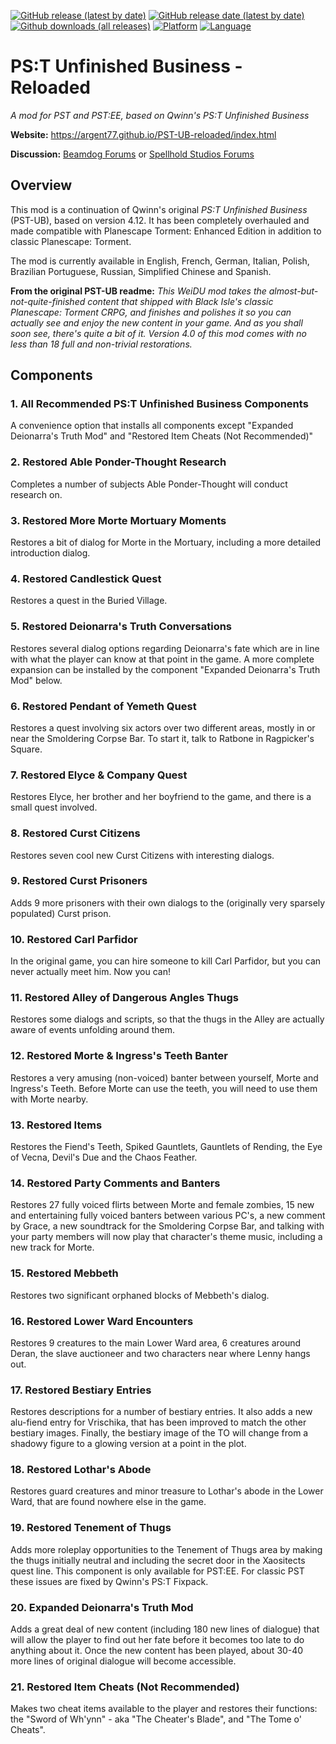 [![GitHub release (latest by date)](https://img.shields.io/github/v/release/Argent77/PST-UB-reloaded?color=darkred&include_prereleases&label=latest%20release)](https://GitHub.com/Argent77/PST-UB-reloaded/releases/latest)
[![GitHub release date (latest by date)](https://img.shields.io/github/release-date/Argent77/PST-UB-reloaded?color=gold)](https://GitHub.com/Argent77/PST-UB-reloaded/releases/latest)
[![Github downloads (all releases)](https://img.shields.io/github/downloads/Argent77/PST-UB-reloaded/total.svg?color=blueviolet)](https://GitHub.com/Argent77/PST-UB-reloaded/releases)
[![Platform](https://img.shields.io/static/v1?label=platform&message=Windows%20%7C%20macOS%20%7C%20Linux&color=informational)](https://GitHub.com/Argent77/PST-UB-reloaded/releases/latest)
[![Language](https://img.shields.io/static/v1?label=language&message=English%20%7C%20French%20%7C%20German%20%7C%20Italian%20%7C%20Polish%20%7C%20Brazilian%20Portuguese%20%7C%20Russian%20%7C%20Simplified%20Chinese%20%7C%20Spanish&color=limegreen)]()

# PS:T Unfinished Business - Reloaded
*A mod for PST and PST:EE, based on Qwinn's PS:T Unfinished Business*

**Website:** https://argent77.github.io/PST-UB-reloaded/index.html

**Discussion:** [Beamdog Forums](https://forums.beamdog.com/discussion/comment/938523) or [Spellhold Studios Forums](http://www.shsforums.net/forum/553-pst-ub/)

## Overview

This mod is a continuation of Qwinn's original *PS:T Unfinished Business* (PST-UB), based on version 4.12. It has been completely overhauled and made compatible with Planescape Torment: Enhanced Edition in addition to classic Planescape: Torment.

The mod is currently available in English, French, German, Italian, Polish, Brazilian Portuguese, Russian, Simplified Chinese and Spanish.

**From the original PST-UB readme:** *This WeiDU mod takes the almost-but-not-quite-finished content that shipped with Black Isle's classic Planescape: Torment CRPG, and finishes and polishes it so you can actually see and enjoy the new content in your game. And as you shall soon see, there's quite a bit of it. Version 4.0 of this mod comes with no less than 18 full and non-trivial restorations.*

## Components

### 1. All Recommended PS:T Unfinished Business Components
A convenience option that installs all components except "Expanded Deionarra's Truth Mod" and "Restored Item Cheats (Not Recommended)"

### 2. Restored Able Ponder-Thought Research
Completes a number of subjects Able Ponder-Thought will conduct research on.

### 3. Restored More Morte Mortuary Moments
Restores a bit of dialog for Morte in the Mortuary, including a more detailed introduction dialog.

### 4. Restored Candlestick Quest
Restores a quest in the Buried Village.

### 5. Restored Deionarra's Truth Conversations
Restores several dialog options regarding Deionarra's fate which are in line with what the player can know at that point in the game. A more complete expansion can be installed by the component "Expanded Deionarra's Truth Mod" below.

### 6. Restored Pendant of Yemeth Quest
Restores a quest involving six actors over two different areas, mostly in or near the Smoldering Corpse Bar. To start it, talk to Ratbone in Ragpicker's Square.

### 7. Restored Elyce & Company Quest
Restores Elyce, her brother and her boyfriend to the game, and there is a small quest involved.

### 8. Restored Curst Citizens
Restores seven cool new Curst Citizens with interesting dialogs.

### 9. Restored Curst Prisoners
Adds 9 more prisoners with their own dialogs to the (originally very sparsely populated) Curst prison.

### 10. Restored Carl Parfidor
In the original game, you can hire someone to kill Carl Parfidor, but you can never actually meet him. Now you can!

### 11. Restored Alley of Dangerous Angles Thugs
Restores some dialogs and scripts, so that the thugs in the Alley are actually aware of events unfolding around them.

### 12. Restored Morte & Ingress's Teeth Banter
Restores a very amusing (non-voiced) banter between yourself, Morte and Ingress's Teeth. Before Morte can use the teeth, you will need to use them with Morte nearby.

### 13. Restored Items
Restores the Fiend's Teeth, Spiked Gauntlets, Gauntlets of Rending, the Eye of Vecna, Devil's Due and the Chaos Feather.

### 14. Restored Party Comments and Banters
Restores 27 fully voiced flirts between Morte and female zombies, 15 new and entertaining fully voiced banters between various PC's, a new comment by Grace, a new soundtrack for the Smoldering Corpse Bar, and talking with your party members will now play that character's theme music, including a new track for Morte.

### 15. Restored Mebbeth
Restores two significant orphaned blocks of Mebbeth's dialog.

### 16. Restored Lower Ward Encounters
Restores 9 creatures to the main Lower Ward area, 6 creatures around Deran, the slave auctioneer and two characters near where Lenny hangs out.

### 17. Restored Bestiary Entries
Restores descriptions for a number of bestiary entries. It also adds a new alu-fiend entry for Vrischika, that has been improved to match the other bestiary images. Finally, the bestiary image of the TO will change from a shadowy figure to a glowing version at a point in the plot.

### 18. Restored Lothar's Abode
Restores guard creatures and minor treasure to Lothar's abode in the Lower Ward, that are found nowhere else in the game.

### 19. Restored Tenement of Thugs
Adds more roleplay opportunities to the Tenement of Thugs area by making the thugs initially neutral and including the secret door in the Xaositects quest line. This component is only available for PST:EE. For classic PST these issues are fixed by Qwinn's PS:T Fixpack.

### 20. Expanded Deionarra's Truth Mod
Adds a great deal of new content (including 180 new lines of dialogue) that will allow the player to find out her fate before it becomes too late to do anything about it. Once the new content has been played, about 30-40 more lines of original dialogue will become accessible.

### 21. Restored Item Cheats (Not Recommended)
Makes two cheat items available to the player and restores their functions: the "Sword of Wh'ynn" - aka "The Cheater's Blade", and "The Tome o' Cheats".

